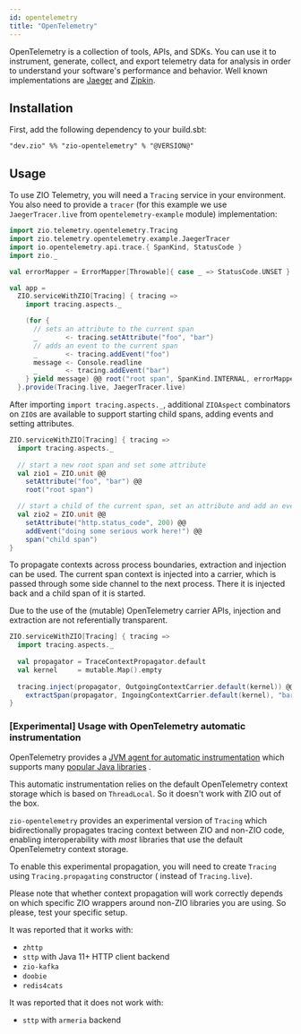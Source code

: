 ```yaml
---
id: opentelemetry
title: "OpenTelemetry"
---
```


OpenTelemetry is a collection of tools, APIs, and SDKs. You can use it to instrument, generate, collect, and export telemetry data for analysis in order to understand your software's performance and behavior. Well known implementations are [Jaeger](https://www.jaegertracing.io)
and [Zipkin](https://www.zipkin.io).

## Installation

First, add the following dependency to your build.sbt:
```
"dev.zio" %% "zio-opentelemetry" % "@VERSION@"
```

## Usage

To use ZIO Telemetry, you will need a `Tracing` service in your environment. You also need to provide a `tracer` 
(for this example we use `JaegerTracer.live` from `opentelemetry-example` module) implementation:

```scala
import zio.telemetry.opentelemetry.Tracing
import zio.telemetry.opentelemetry.example.JaegerTracer
import io.opentelemetry.api.trace.{ SpanKind, StatusCode }
import zio._

val errorMapper = ErrorMapper[Throwable]{ case _ => StatusCode.UNSET }

val app =
  ZIO.serviceWithZIO[Tracing] { tracing =>
    import tracing.aspects._

    (for {
      // sets an attribute to the current span
      _       <- tracing.setAttribute("foo", "bar")
      // adds an event to the current span
      _       <- tracing.addEvent("foo")
      message <- Console.readline
      _       <- tracing.addEvent("bar")
    } yield message) @@ root("root span", SpanKind.INTERNAL, errorMapper)
  }.provide(Tracing.live, JaegerTracer.live)
```

After importing `import tracing.aspects._`, additional `ZIOAspect` combinators
on `ZIO`s are available to support starting child spans, adding events and setting attributes.

```scala
ZIO.serviceWithZIO[Tracing] { tracing => 
  import tracing.aspects._
  
  // start a new root span and set some attribute
  val zio1 = ZIO.unit @@
    setAttribute("foo", "bar") @@
    root("root span")

  // start a child of the current span, set an attribute and add an event
  val zio2 = ZIO.unit @@
    setAttribute("http.status_code", 200) @@
    addEvent("doing some serious work here!") @@
    span("child span")
}
```

To propagate contexts across process boundaries, extraction and injection can be
used. The current span context is injected into a carrier, which is passed
through some side channel to the next process. There it is injected back and a
child span of it is started.

Due to the use of the (mutable) OpenTelemetry carrier APIs, injection and extraction
are not referentially transparent.

```scala
ZIO.serviceWithZIO[Tracing] { tracing =>
  import tracing.aspects._
  
  val propagator = TraceContextPropagator.default
  val kernel     = mutable.Map().empty
  
  tracing.inject(propagator, OutgoingContextCarrier.default(kernel)) @@ span("foo") *>
    extractSpan(propagator, IngoingContextCarrier.default(kernel), "bar")
}
```

### [Experimental] Usage with OpenTelemetry automatic instrumentation

OpenTelemetry provides
a [JVM agent for automatic instrumentation](https://opentelemetry.io/docs/instrumentation/java/automatic/) which
supports
many [popular Java libraries](https://github.com/open-telemetry/opentelemetry-java-instrumentation/blob/main/docs/supported-libraries.md)
.

This automatic instrumentation relies on the default OpenTelemetry context storage which is based on `ThreadLocal`. So
it doesn't work with ZIO out of the box.

`zio-opentelemetry` provides an experimental version of `Tracing` which bidirectionally propagates tracing context
between ZIO and non-ZIO code, enabling interoperability with _most_ libraries that use the default OpenTelemetry context
storage.

To enable this experimental propagation, you will need to create `Tracing` using `Tracing.propagating` constructor (
instead of `Tracing.live`).

Please note that whether context propagation will work correctly depends on which specific ZIO wrappers around non-ZIO
libraries you are using. So please, test your specific setup.

It was reported that it works with:

* `zhttp`
* `sttp` with Java 11+ HTTP client backend
* `zio-kafka`
* `doobie`
* `redis4cats`

It was reported that it does not work with:

* `sttp` with `armeria` backend
